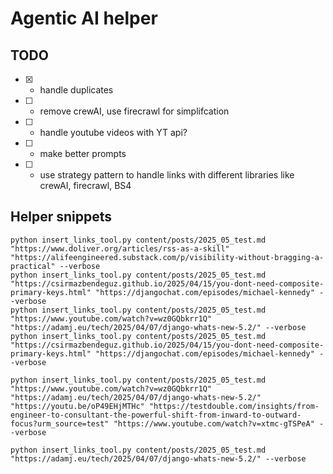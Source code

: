 # Agentic AI helper

## TODO

- [x] - handle duplicates
- [ ] - remove crewAI, use firecrawl for simplifcation
- [ ] - handle youtube videos with YT api?
- [ ] - make better prompts
- [ ] - use strategy pattern to handle links with different libraries like crewAI, firecrawl, BS4

## Helper snippets

```shell
python insert_links_tool.py content/posts/2025_05_test.md "https://www.doliver.org/articles/rss-as-a-skill" "https://alifeengineered.substack.com/p/visibility-without-bragging-a-practical" --verbose
python insert_links_tool.py content/posts/2025_05_test.md "https://csirmazbendeguz.github.io/2025/04/15/you-dont-need-composite-primary-keys.html" "https://djangochat.com/episodes/michael-kennedy" --verbose
python insert_links_tool.py content/posts/2025_05_test.md "https://www.youtube.com/watch?v=wz0GQbkrr1Q" "https://adamj.eu/tech/2025/04/07/django-whats-new-5.2/" --verbose
python insert_links_tool.py content/posts/2025_05_test.md "https://csirmazbendeguz.github.io/2025/04/15/you-dont-need-composite-primary-keys.html" "https://djangochat.com/episodes/michael-kennedy" --verbose

python insert_links_tool.py content/posts/2025_05_test.md "https://www.youtube.com/watch?v=wz0GQbkrr1Q" "https://adamj.eu/tech/2025/04/07/django-whats-new-5.2/"  "https://youtu.be/oP49EHjMTHc" "https://testdouble.com/insights/from-engineer-to-consultant-the-powerful-shift-from-inward-to-outward-focus?urm_source=test" "https://www.youtube.com/watch?v=xtmc-gTSPeA" --verbose

python insert_links_tool.py content/posts/2025_05_test.md "https://adamj.eu/tech/2025/04/07/django-whats-new-5.2/" --verbose
```
